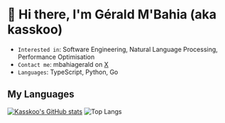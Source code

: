 # 👋 Hi there, I'm Gérald M'Bahia (aka kasskoo)

- `Interested in`: Software Engineering, Natural Language Processing, Performance Optimisation
- `Contact me`: mbahiagerald on [X](https://x.com)
- `Languages`: TypeScript, Python, Go

## My Languages
[![Kasskoo's GitHub stats](https://github-readme-stats.vercel.app/api?username=yobright&count_private=true&theme=dark&show_icons=true)](https://github.com/anuraghazra/github-readme-stats)
![Top Langs](https://github-readme-stats.vercel.app/api/top-langs/?username=yobright&theme=dark&layout=compact)
